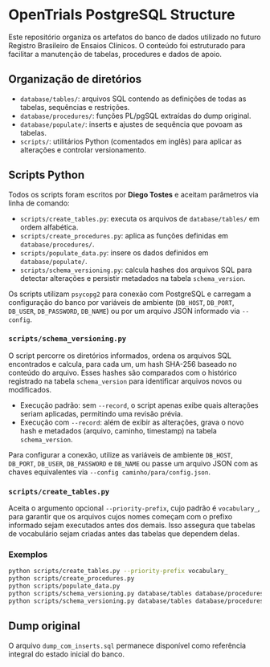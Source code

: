 # OpenTrials PostgreSQL Structure

Este repositório organiza os artefatos do banco de dados utilizado no futuro Registro Brasileiro de Ensaios Clínicos. O conteúdo foi estruturado para facilitar a manutenção de tabelas, procedures e dados de apoio.

## Organização de diretórios

- `database/tables/`: arquivos SQL contendo as definições de todas as tabelas, sequências e restrições.
- `database/procedures/`: funções PL/pgSQL extraídas do dump original.
- `database/populate/`: inserts e ajustes de sequência que povoam as tabelas.
- `scripts/`: utilitários Python (comentados em inglês) para aplicar as alterações e controlar versionamento.

## Scripts Python

Todos os scripts foram escritos por **Diego Tostes** e aceitam parâmetros via linha de comando:

- `scripts/create_tables.py`: executa os arquivos de `database/tables/` em ordem alfabética.
- `scripts/create_procedures.py`: aplica as funções definidas em `database/procedures/`.
- `scripts/populate_data.py`: insere os dados definidos em `database/populate/`.
- `scripts/schema_versioning.py`: calcula hashes dos arquivos SQL para detectar alterações e persistir metadados na tabela `schema_version`.

Os scripts utilizam `psycopg2` para conexão com PostgreSQL e carregam a configuração do banco por variáveis de ambiente (`DB_HOST`, `DB_PORT`, `DB_USER`, `DB_PASSWORD`, `DB_NAME`) ou por um arquivo JSON informado via `--config`.

### `scripts/schema_versioning.py`

O script percorre os diretórios informados, ordena os arquivos SQL encontrados e calcula, para cada um, um hash SHA-256 baseado no conteúdo do arquivo. Esses hashes são comparados com o histórico registrado na tabela `schema_version` para identificar arquivos novos ou modificados.

- Execução padrão: sem `--record`, o script apenas exibe quais alterações seriam aplicadas, permitindo uma revisão prévia.
- Execução com `--record`: além de exibir as alterações, grava o novo hash e metadados (arquivo, caminho, timestamp) na tabela `schema_version`.

Para configurar a conexão, utilize as variáveis de ambiente `DB_HOST`, `DB_PORT`, `DB_USER`, `DB_PASSWORD` e `DB_NAME` ou passe um arquivo JSON com as chaves equivalentes via `--config caminho/para/config.json`.

### `scripts/create_tables.py`

Aceita o argumento opcional `--priority-prefix`, cujo padrão é `vocabulary_`, para garantir que os arquivos cujos nomes começam com o prefixo informado sejam executados antes dos demais. Isso assegura que tabelas de vocabulário sejam criadas antes das tabelas que dependem delas.

### Exemplos

```bash
python scripts/create_tables.py --priority-prefix vocabulary_
python scripts/create_procedures.py
python scripts/populate_data.py
python scripts/schema_versioning.py database/tables database/procedures database/populate
python scripts/schema_versioning.py database/tables database/procedures database/populate --record
```

## Dump original

O arquivo `dump_com_inserts.sql` permanece disponível como referência integral do estado inicial do banco.
